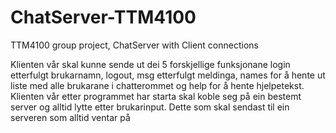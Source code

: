 # ChatServer-TTM4100
TTM4100 group project, ChatServer with Client connections

Klienten vår skal kunne sende ut dei 5 forskjellige funksjonane login etterfulgt brukarnamn,
logout, msg etterfulgt meldinga, names for å hente ut liste med alle brukarane i chatterommet
og help for å hente hjelpetekst. Klienten vår etter programmet har starta skal koble seg på
ein bestemt server og alltid lytte etter brukarinput. Dette som skal sendast til ein serveren
som alltid ventar på 
